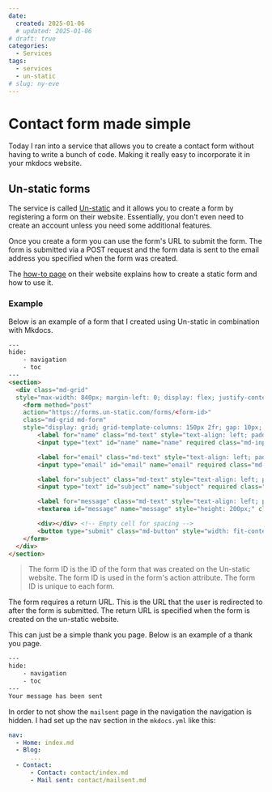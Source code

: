 ```yaml
---
date:
  created: 2025-01-06
  # updated: 2025-01-06
# draft: true
categories:
  - Services
tags:
  - services
  - un-static
# slug: ny-eve
---
```


# Contact form made simple

Today I ran into a service that allows you to create a contact form without having to write a bunch of code. Making it really easy to incorporate it in your mkdocs website.

<!-- more -->

## Un-static forms

The service is called [Un-static](https://un-static.com) and it allows you to create a form by registering a form on their website. Essentially, you don't even need to create an account unless you need some additional features.

Once you create a form you can use the form's URL to submit the form. The form is submitted via a POST request and the form data is sent to the email address you specified when  the form was created.

The [how-to page](https://un-static.com/how-to/) on their website explains how to create a static form and how to use it.

### Example

Below is an example of a form that I created using Un-static in combination with Mkdocs.

```html title="docs/contact/index.md" linenums="1" hl_lines="10"
---
hide:
    - navigation
    - toc
---
<section>
  <div class="md-grid"
  style="max-width: 840px; margin-left: 0; display: flex; justify-content: left;">
    <form method="post"
    action="https://forms.un-static.com/forms/<form-id>"
    class="md-grid md-form"
    style="display: grid; grid-template-columns: 150px 2fr; gap: 10px; width: 100%;">
        <label for="name" class="md-text" style="text-align: left; padding-right: 10px;">Name</label>
        <input type="text" id="name" name="name" required class="md-input">

        <label for="email" class="md-text" style="text-align: left; padding-right: 10px;">Email</label>
        <input type="email" id="email" name="email" required class="md-input">

        <label for="subject" class="md-text" style="text-align: left; padding-right: 10px;">Subject</label>
        <input type="text" id="subject" name="subject" required class="md-input">

        <label for="message" class="md-text" style="text-align: left; padding-right: 10px;">Message</label>
        <textarea id="message" name="message" style="height: 200px;" class="md-input"></textarea>

        <div></div> <!-- Empty cell for spacing -->
        <button type="submit" class="md-button" style="width: fit-content; justify-self: start;">Send</button>
    </form>
  </div>
</section>
```

> The form ID is the ID of the form that was created on the Un-static website. The form ID is used in the form's action attribute. The form ID is unique to each form.


The form requires a return URL. This is the URL that the user is redirected to after the form is submitted. The return URL is specified when the form is created on the un-static website.


This can just be a simple thank you page. Below is an example of a thank you page.

```html title="docs/contact/mailsent.md"
---
hide:
    - navigation
    - toc
---
Your message has been sent
```

In order to not show the `mailsent` page in the navigation the navigation is hidden. I had set up the nav section in the `mkdocs.yml` like this:

```yaml title="mkdocs.yml"
nav:
  - Home: index.md
  - Blog:
      ...
  - Contact:
      - Contact: contact/index.md
      - Mail sent: contact/mailsent.md
```